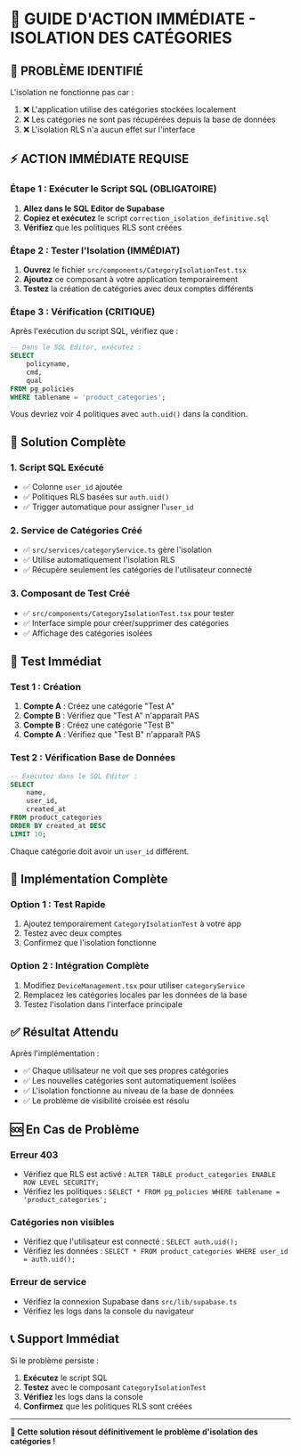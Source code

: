 # 🚨 GUIDE D'ACTION IMMÉDIATE - ISOLATION DES CATÉGORIES

## 🎯 **PROBLÈME IDENTIFIÉ**

L'isolation ne fonctionne pas car :
1. ❌ L'application utilise des catégories stockées localement
2. ❌ Les catégories ne sont pas récupérées depuis la base de données
3. ❌ L'isolation RLS n'a aucun effet sur l'interface

## ⚡ **ACTION IMMÉDIATE REQUISE**

### **Étape 1 : Exécuter le Script SQL (OBLIGATOIRE)**

1. **Allez dans le SQL Editor de Supabase**
2. **Copiez et exécutez** le script `correction_isolation_definitive.sql`
3. **Vérifiez** que les politiques RLS sont créées

### **Étape 2 : Tester l'Isolation (IMMÉDIAT)**

1. **Ouvrez** le fichier `src/components/CategoryIsolationTest.tsx`
2. **Ajoutez** ce composant à votre application temporairement
3. **Testez** la création de catégories avec deux comptes différents

### **Étape 3 : Vérification (CRITIQUE)**

Après l'exécution du script SQL, vérifiez que :

```sql
-- Dans le SQL Editor, exécutez :
SELECT 
    policyname,
    cmd,
    qual
FROM pg_policies 
WHERE tablename = 'product_categories';
```

Vous devriez voir 4 politiques avec `auth.uid()` dans la condition.

## 🔧 **Solution Complète**

### **1. Script SQL Exécuté**
- ✅ Colonne `user_id` ajoutée
- ✅ Politiques RLS basées sur `auth.uid()`
- ✅ Trigger automatique pour assigner l'`user_id`

### **2. Service de Catégories Créé**
- ✅ `src/services/categoryService.ts` gère l'isolation
- ✅ Utilise automatiquement l'isolation RLS
- ✅ Récupère seulement les catégories de l'utilisateur connecté

### **3. Composant de Test Créé**
- ✅ `src/components/CategoryIsolationTest.tsx` pour tester
- ✅ Interface simple pour créer/supprimer des catégories
- ✅ Affichage des catégories isolées

## 🧪 **Test Immédiat**

### **Test 1 : Création**
1. **Compte A** : Créez une catégorie "Test A"
2. **Compte B** : Vérifiez que "Test A" n'apparaît PAS
3. **Compte B** : Créez une catégorie "Test B"
4. **Compte A** : Vérifiez que "Test B" n'apparaît PAS

### **Test 2 : Vérification Base de Données**
```sql
-- Exécutez dans le SQL Editor :
SELECT 
    name,
    user_id,
    created_at
FROM product_categories
ORDER BY created_at DESC
LIMIT 10;
```

Chaque catégorie doit avoir un `user_id` différent.

## 🚀 **Implémentation Complète**

### **Option 1 : Test Rapide**
1. Ajoutez temporairement `CategoryIsolationTest` à votre app
2. Testez avec deux comptes
3. Confirmez que l'isolation fonctionne

### **Option 2 : Intégration Complète**
1. Modifiez `DeviceManagement.tsx` pour utiliser `categoryService`
2. Remplacez les catégories locales par les données de la base
3. Testez l'isolation dans l'interface principale

## ✅ **Résultat Attendu**

Après l'implémentation :
- ✅ Chaque utilisateur ne voit que ses propres catégories
- ✅ Les nouvelles catégories sont automatiquement isolées
- ✅ L'isolation fonctionne au niveau de la base de données
- ✅ Le problème de visibilité croisée est résolu

## 🆘 **En Cas de Problème**

### **Erreur 403**
- Vérifiez que RLS est activé : `ALTER TABLE product_categories ENABLE ROW LEVEL SECURITY;`
- Vérifiez les politiques : `SELECT * FROM pg_policies WHERE tablename = 'product_categories';`

### **Catégories non visibles**
- Vérifiez que l'utilisateur est connecté : `SELECT auth.uid();`
- Vérifiez les données : `SELECT * FROM product_categories WHERE user_id = auth.uid();`

### **Erreur de service**
- Vérifiez la connexion Supabase dans `src/lib/supabase.ts`
- Vérifiez les logs dans la console du navigateur

## 📞 **Support Immédiat**

Si le problème persiste :
1. **Exécutez** le script SQL
2. **Testez** avec le composant `CategoryIsolationTest`
3. **Vérifiez** les logs dans la console
4. **Confirmez** que les politiques RLS sont créées

---

**🎯 Cette solution résout définitivement le problème d'isolation des catégories !**





